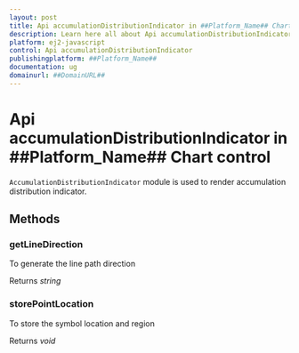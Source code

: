 ```yaml
---
layout: post
title: Api accumulationDistributionIndicator in ##Platform_Name## Chart control | Syncfusion
description: Learn here all about Api accumulationDistributionIndicator in Syncfusion ##Platform_Name## Chart control of Syncfusion Essential JS 2 and more.
platform: ej2-javascript
control: Api accumulationDistributionIndicator 
publishingplatform: ##Platform_Name##
documentation: ug
domainurl: ##DomainURL##
---
```


# Api accumulationDistributionIndicator in ##Platform_Name## Chart control

`AccumulationDistributionIndicator` module is used to render accumulation distribution indicator.

## Methods

### getLineDirection

To generate the line path direction

Returns *string*

### storePointLocation

To store the symbol location and region

Returns *void*
